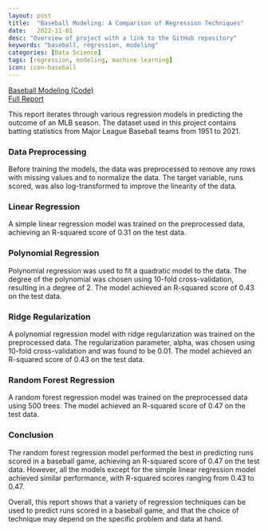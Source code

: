 ```yaml
---
layout: post
title:  "Baseball Modeling: A Comparison of Regression Techniques"
date:   2022-11-01
desc: "Overview of project with a link to the GitHub repository"
keywords: "baseball, regression, modeling"
categories: [Data Science]
tags: [regression, modeling, machine learning]
icon: icon-baseball
---
```


[Baseball Modeling (Code)](https://github.com/jamiesolomon/Baseball_Modeling) <br>
[Full Report](/images/FullReport.pdf)

This report iterates through various regression models in predicting the outcome of an MLB season. The dataset used in this project contains batting statistics from Major League Baseball teams from 1951 to 2021.

### Data Preprocessing

Before training the models, the data was preprocessed to remove any rows with missing values and to normalize the data. The target variable, runs scored, was also log-transformed to improve the linearity of the data.

### Linear Regression

A simple linear regression model was trained on the preprocessed data, achieving an R-squared score of 0.31 on the test data.

### Polynomial Regression

Polynomial regression was used to fit a quadratic model to the data. The degree of the polynomial was chosen using 10-fold cross-validation, resulting in a degree of 2. The model achieved an R-squared score of 0.43 on the test data.

### Ridge Regularization

A polynomial regression model with ridge regularization was trained on the preprocessed data. The regularization parameter, alpha, was chosen using 10-fold cross-validation and was found to be 0.01. The model achieved an R-squared score of 0.43 on the test data.


### Random Forest Regression

A random forest regression model was trained on the preprocessed data using 500 trees. The model achieved an R-squared score of 0.47 on the test data.


### Conclusion

The random forest regression model performed the best in predicting runs scored in a baseball game, achieving an R-squared score of 0.47 on the test data. However, all the models except for the simple linear regression model achieved similar performance, with R-squared scores ranging from 0.43 to 0.47.

Overall, this report shows that a variety of regression techniques can be used to predict runs scored in a baseball game, and that the choice of technique may depend on the specific problem and data at hand.
